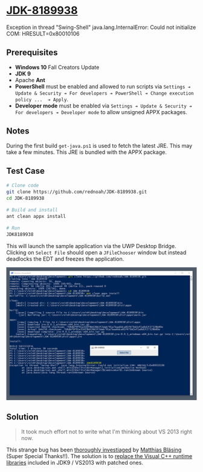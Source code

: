 # [JDK-8189938](https://bugs.openjdk.java.net/browse/JDK-8189938)
Exception in thread "Swing-Shell" java.lang.InternalError: Could not initialize COM: HRESULT=0x80010106


## Prerequisites

* **Windows 10** Fall Creators Update
* **JDK 9**
* Apache **Ant**
* **PowerShell** must be enabled and allowed to run scripts via `Settings ➔ Update & Security ➔ For developers ➔ PowerShell ➔ Change execution policy ...  ➔ Apply`.
* **Developer mode** must be enabled via `Settings ➔ Update & Security ➔ For developers ➔ Developer mode` to allow unsigned APPX packages.


## Notes
During the first build `get-java.ps1` is used to fetch the latest JRE. This may take a few minutes. This JRE is bundled with the APPX package.


## Test Case

```bash
# Clone code
git clone https://github.com/rednoah/JDK-8189938.git
cd JDK-8189938
```

```bash
# Build and install
ant clean appx install
```

```bash
# Run
JDK8189938
```

This will launch the sample application via the UWP Desktop Bridge. Clicking on `Select File` should open a `JFileChooser` window but instead deadlocks the EDT and freezes the application.

![Screenshot](https://raw.githubusercontent.com/rednoah/JDK-8189938/master/screenshot.png)


## Solution

> It took much effort not to write what I'm thinking about VS 2013 right now.

This strange bug has been [thoroughly investiaged](http://mail.openjdk.java.net/pipermail/swing-dev/2018-February/008323.html) by [Matthias Bläsing](https://github.com/matthiasblaesing) (Super Special Thanks!!). The solution is to [replace the Visual C++ runtime libraries](http://mail.openjdk.java.net/pipermail/swing-dev/2018-February/008351.html) included in JDK9 / VS2013 with patched ones.
